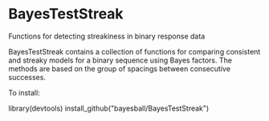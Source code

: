 # BayesTestStreak
Functions for detecting streakiness in binary response data

BayesTestStreak contains a collection of functions for comparing consistent and streaky models for a binary sequence using Bayes factors.  The methods are based on the group of spacings between consecutive successes.

To install:

library(devtools)
install_github("bayesball/BayesTestStreak")
